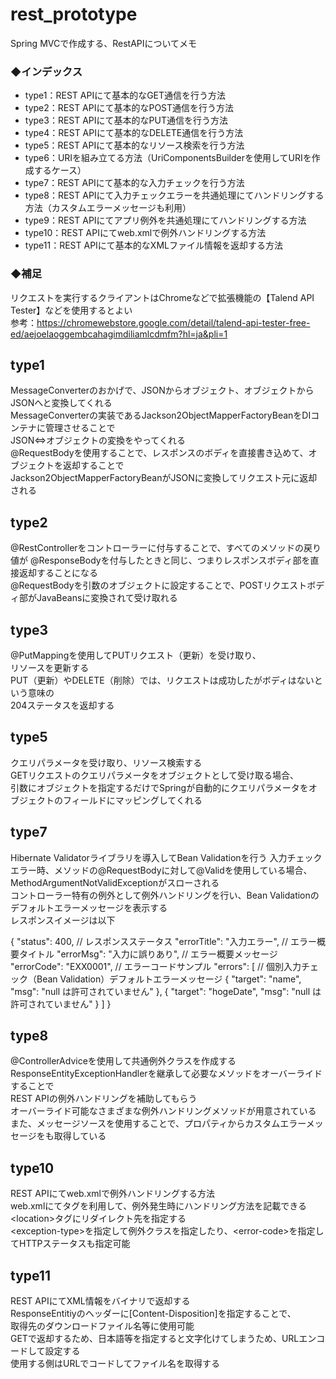 # rest_prototype
Spring MVCで作成する、RestAPIについてメモ

### ◆インデックス
 - type1：REST APIにて基本的なGET通信を行う方法
 - type2：REST APIにて基本的なPOST通信を行う方法
 - type3：REST APIにて基本的なPUT通信を行う方法
 - type4：REST APIにて基本的なDELETE通信を行う方法
 - type5：REST APIにて基本的なリソース検索を行う方法
 - type6：URIを組み立てる方法（UriComponentsBuilderを使用してURIを作成するケース）
 - type7：REST APIにて基本的な入力チェックを行う方法
 - type8：REST APIにて入力チェックエラーを共通処理にてハンドリングする方法（カスタムエラーメッセージも利用）
 - type9：REST APIにてアプリ例外を共通処理にてハンドリングする方法
 - type10：REST APIにてweb.xmlで例外ハンドリングする方法
 - type11：REST APIにて基本的なXMLファイル情報を返却する方法
 
### ◆補足
リクエストを実行するクライアントはChromeなどで拡張機能の【Talend API Tester】などを使用するとよい  
参考：https://chromewebstore.google.com/detail/talend-api-tester-free-ed/aejoelaoggembcahagimdiliamlcdmfm?hl=ja&pli=1


## type1  
MessageConverterのおかげで、JSONからオブジェクト、オブジェクトからJSONへと変換してくれる  
MessageConverterの実装であるJackson2ObjectMapperFactoryBeanをDIコンテナに管理させることで  
JSON⇔オブジェクトの変換をやってくれる  
@RequestBodyを使用することで、レスポンスのボディを直接書き込めて、オブジェクトを返却することで  
Jackson2ObjectMapperFactoryBeanがJSONに変換してリクエスト元に返却される

## type2  
@RestControllerをコントローラーに付与することで、すべてのメソッドの戻り値が
@ResponseBodyを付与したときと同じ、つまりレスポンスボディ部を直接返却することになる  
@RequestBodyを引数のオブジェクトに設定することで、POSTリクエストボディ部がJavaBeansに変換されて受け取れる  

## type3  
@PutMappingを使用してPUTリクエスト（更新）を受け取り、  
リソースを更新する  
PUT（更新）やDELETE（削除）では、リクエストは成功したがボディはないという意味の  
204ステータスを返却する

## type5  
クエリパラメータを受け取り、リソース検索する  
GETリクエストのクエリパラメータをオブジェクトとして受け取る場合、  
引数にオブジェクトを指定するだけでSpringが自動的にクエリパラメータをオブジェクトのフィールドにマッピングしてくれる

## type7  
Hibernate Validatorライブラリを導入してBean Validationを行う
入力チェックエラー時、メソッドの@RequestBodyに対して@Validを使用している場合、  
MethodArgumentNotValidExceptionがスローされる  
コントローラー特有の例外として例外ハンドリングを行い、Bean Validationのデフォルトエラーメッセージを表示する  
レスポンスイメージは以下

{
    "status": 400, // レスポンスステータス
    "errorTitle": "入力エラー", // エラー概要タイトル
    "errorMsg": "入力に誤りあり", // エラー概要メッセージ
    "errorCode": "EXX0001", // エラーコードサンプル
    "errors": [ // 個別入力チェック（Bean Validation）デフォルトエラーメッセージ
        {
            "target": "name",
            "msg": "null は許可されていません"
        },
        {
            "target": "hogeDate",
            "msg": "null は許可されていません"
        }
    ]
}

## type8  
@ControllerAdviceを使用して共通例外クラスを作成する  
ResponseEntityExceptionHandlerを継承して必要なメソッドをオーバーライドすることで  
REST APIの例外ハンドリングを補助してもらう  
オーバーライド可能なさまざまな例外ハンドリングメソッドが用意されている  
また、メッセージソースを使用することで、プロパティからカスタムエラーメッセージをも取得している

## type10  
REST APIにてweb.xmlで例外ハンドリングする方法  
web.xmlにて<error-page>タグを利用して、例外発生時にハンドリング方法を記載できる  
&lt;location&gt;タグにリダイレクト先を指定する  
&lt;exception-type&gt;を指定して例外クラスを指定したり、&lt;error-code&gt;を指定してHTTPステータスも指定可能

## type11  
REST APIにてXML情報をバイナリで返却する  
ResponseEntitiyのヘッダーに[Content-Disposition]を指定することで、  
取得先のダウンロードファイル名等に使用可能  
GETで返却するため、日本語等を指定すると文字化けてしまうため、URLエンコードして設定する  
使用する側はURLでコードしてファイル名を取得する